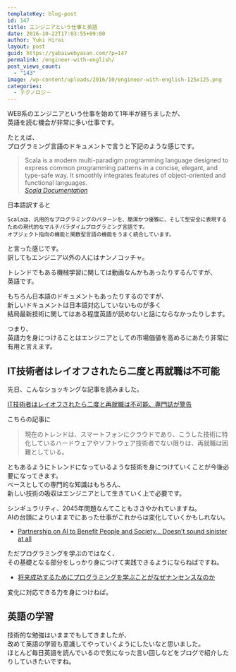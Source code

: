 ```yaml
---
templateKey: blog-post
id: 147
title: エンジニアという仕事と英語
date: 2016-10-22T17:03:55+09:00
author: Yuki Hirai
layout: post
guid: https://yabaiwebyasan.com/?p=147
permalink: /engineer-with-english/
post_views_count:
  - "143"
image: /wp-content/uploads/2016/10/engineer-with-english-125x125.png
categories:
  - テクノロジー
---
```

WEB系のエンジニアという仕事を始めて1年半が経ちましたが、  
英語を読む機会が非常に多い仕事です。

たとえば、  
プログラミング言語のドキュメントで言うと下記のような感じです。

> Scala is a modern multi-paradigm programming language designed to express common programming patterns in a concise, elegant, and type-safe way. It smoothly integrates features of object-oriented and functional languages.  
> <cite><a href="http://docs.scala-lang.org/tutorials/tour/tour-of-scala">Scala Documentation</a></cite> 

日本語訳すると

    Scalaは、汎用的なプログラミングのパターンを、簡潔かつ優雅に、そして型安全に表現するための現代的なマルチパラダイムプログラミング言語です。
    オブジェクト指向の機能と関数型言語の機能をうまく統合しています。
    

と言った感じです。  
訳してもエンジニア以外の人にはナンノコッチャ。

トレンドでもある機械学習に関しては動画なんかもあったりするんですが、  
英語です。

<span class="embed-youtube" style="text-align:center; display: block;"></span>

もちろん日本語のドキュメントもあったりするのですが、  
新しいドキュメントは日本語対応していないものが多く  
結局最新技術に関してはある程度英語が読めないと話にならなかったりします。

つまり、  
英語力を身につけることはエンジニアとしての市場価値を高めるにあたり非常に有用と言えます。

## IT技術者はレイオフされたら二度と再就職は不可能

先日、こんなショッキングな記事を読みました。

[IT技術者はレイオフされたら二度と再就職は不可能、専門誌が警告](http://business.newsln.jp/news/201610180910430000.html)

こちらの記事に

> 現在のトレンドは、スマートフォンにクラウドであり、こうした技術に特化しているハードウェアやソフトウェア技術者でない限りは、再就職は困難としている。 

ともあるようにトレンドになっているような技術を身につけていくことが今後必要になってきます。  
ベースとしての専門的な知識はもちろん、  
新しい技術の吸収はエンジニアとして生きていく上で必要です。

シンギュラリティ、2045年問題なんてこともささやかれていますね。  
AIの台頭によりいままでにあった仕事がこれからは変化していくかもしれない。

  * [Partnership on AI to Benefit People and Society&#8230; Doesn&#8217;t sound sinister at all  
](http://www.theregister.co.uk/2016/09/29/ai_partnership_to_herald_machinehuman_golden_age/) 

ただプログラミングを学ぶのではなく、  
その基礎となる部分をしっかり身につけて実践できるようにならねばですね。

  * [将来成功するためにプログラミングを学ぶことがなぜナンセンスなのか](http://www.yomiuri.co.jp/fukayomi/ichiran/20160408-OYT8T50062.html?page_no=2)

変化に対応できる力を身につけねば。

## 英語の学習

技術的な勉強はいままでもしてきましたが、  
改めて英語の学習も意識してやっていくようにしたいなと思いました。  
ほとんど毎日英語を読んでいるので気になった言い回しなどをブログで紹介したりしていきたいですね。